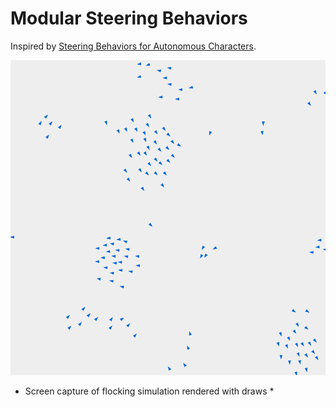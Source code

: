 # Modular Steering Behaviors

Inspired by [Steering Behaviors for Autonomous Characters](https://www.red3d.com/cwr/papers/1999/gdc99steer.html).

![Flocking behavior](pic/flocking.png)
* Screen capture of flocking simulation rendered with draws *


